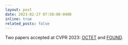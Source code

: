 ```yaml
---
layout: post
date: 2023-02-27 07:59:00-0400
inline: true
related_posts: false
---
```


Two papers accepted at CVPR 2023: [OCTET](/publications#zemni2023octet) and [FOUND](/publications#simeoni2023found).
